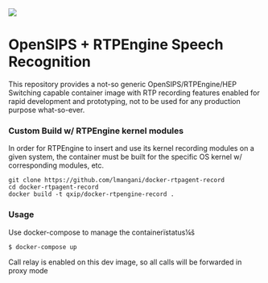 <img src="https://avatars1.githubusercontent.com/u/3853758?v=4&s=100">

# OpenSIPS + RTPEngine Speech Recognition
This repository provides a not-so generic OpenSIPS/RTPEngine/HEP Switching capable container image with RTP recording features enabled for rapid development and prototyping, not to be used for any production purpose what-so-ever.

<!--
### Quick Start
Automated builds of the image are available on [DockerHub](https://hub.docker.com/r/qxip/homer-hepswitch)
```sh
$ docker pull qxip/docker-rtpengine-record
```
-->

### Custom Build w/ RTPEngine kernel modules
In order for RTPEngine to insert and use its kernel recording modules on a given system, the container must be built for the specific OS kernel w/ corresponding modules, etc.
```
git clone https://github.com/lmangani/docker-rtpagent-record
cd docker-rtpagent-record
docker build -t qxip/docker-rtpengine-record .
```

### Usage
Use docker-compose to manage the containerïstatus¼š
```sh
$ docker-compose up
```
Call relay is enabled on this dev image, so all calls will be forwarded in proxy mode

